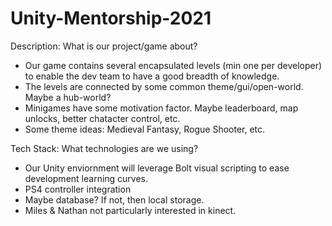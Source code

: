 # Unity-Mentorship-2021

Description: What is our project/game about? 
- Our game contains several encapsulated levels (min one per developer) to enable the dev team to have a good breadth of knowledge. 
- The levels are connected by some common theme/gui/open-world. Maybe a hub-world?
- Minigames have some motivation factor. Maybe leaderboard, map unlocks, better chatacter control, etc.
- Some theme ideas: Medieval Fantasy, Rogue Shooter, etc.

Tech Stack: What technologies are we using?
- Our Unity enviornment will leverage Bolt visual scripting to ease development learning curves.
- PS4 controller integration
- Maybe database? If not, then local storage.
- Miles & Nathan not particularly interested in kinect. 
